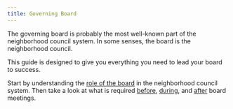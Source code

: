 ```yaml
---
title: Governing Board
---
```


The governing board is probably
the most well-known part
of the neighborhood council system.
In some senses,
the board is
the neighborhood council.

This guide is designed
to give you
everything you need
to lead your board
to success.

Start by understanding
the [role of the board](board/role)
in the neighborhood council system.
Then take a look at
what is required
[before](board/before-meetings), [during](board/during-meetings), and [after](board/after-meetings)
board meetings.
